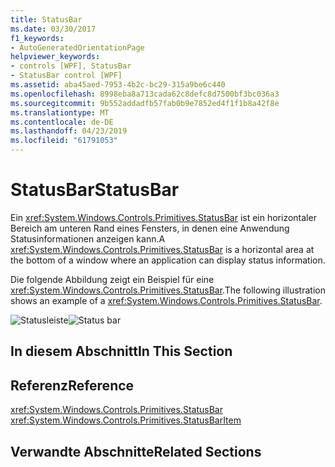 ```yaml
---
title: StatusBar
ms.date: 03/30/2017
f1_keywords:
- AutoGeneratedOrientationPage
helpviewer_keywords:
- controls [WPF], StatusBar
- StatusBar control [WPF]
ms.assetid: aba45aed-7953-4b2c-bc29-315a9be6c440
ms.openlocfilehash: 8998eba8a713cada62c8defc8d7500bf3bc036a3
ms.sourcegitcommit: 9b552addadfb57fab0b9e7852ed4f1f1b8a42f8e
ms.translationtype: MT
ms.contentlocale: de-DE
ms.lasthandoff: 04/23/2019
ms.locfileid: "61791053"
---
```

# <a name="statusbar"></a><span data-ttu-id="51384-102">StatusBar</span><span class="sxs-lookup"><span data-stu-id="51384-102">StatusBar</span></span>
<span data-ttu-id="51384-103">Ein <xref:System.Windows.Controls.Primitives.StatusBar> ist ein horizontaler Bereich am unteren Rand eines Fensters, in denen eine Anwendung Statusinformationen anzeigen kann.</span><span class="sxs-lookup"><span data-stu-id="51384-103">A <xref:System.Windows.Controls.Primitives.StatusBar> is a horizontal area at the bottom of a window where an application can display status information.</span></span>  
  
 <span data-ttu-id="51384-104">Die folgende Abbildung zeigt ein Beispiel für eine <xref:System.Windows.Controls.Primitives.StatusBar>.</span><span class="sxs-lookup"><span data-stu-id="51384-104">The following illustration shows an example of a <xref:System.Windows.Controls.Primitives.StatusBar>.</span></span>  
  
 <span data-ttu-id="51384-105">![Statusleiste](./media/ss-ctl-statusbar.GIF "SS_CTL_statusbar")</span><span class="sxs-lookup"><span data-stu-id="51384-105">![Status bar](./media/ss-ctl-statusbar.GIF "SS_CTL_statusbar")</span></span>  
  
## <a name="in-this-section"></a><span data-ttu-id="51384-106">In diesem Abschnitt</span><span class="sxs-lookup"><span data-stu-id="51384-106">In This Section</span></span>  
  
## <a name="reference"></a><span data-ttu-id="51384-107">Referenz</span><span class="sxs-lookup"><span data-stu-id="51384-107">Reference</span></span>  
 <xref:System.Windows.Controls.Primitives.StatusBar>  
  <xref:System.Windows.Controls.Primitives.StatusBarItem>  
  
## <a name="related-sections"></a><span data-ttu-id="51384-108">Verwandte Abschnitte</span><span class="sxs-lookup"><span data-stu-id="51384-108">Related Sections</span></span>

